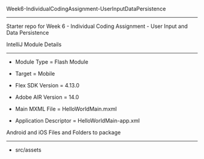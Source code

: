 Week6-IndividualCodingAssignment-UserInputDataPersistence
* * *

Starter repo for Week 6 - Individual Coding Assignment - User Input and Data Persistence

IntelliJ Module Details
* * *

* Module Type = Flash Module
* Target = Mobile
* Flex SDK Version = 4.13.0
* Adobe AIR Version = 14.0

* Main MXML File = HelloWorldMain.mxml
* Application Descriptor = HelloWorldMain-app.xml


Android and iOS Files and Folders to package
* * *

* src/assets